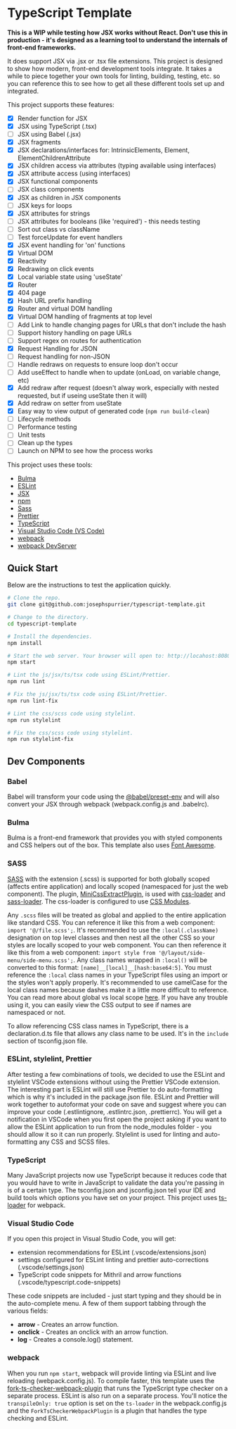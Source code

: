 # TypeScript Template

**This is a WIP while testing how JSX works without React. Don't use this in production - it's designed as a learning tool to understand the internals of front-end frameworks.**

It does support JSX via .jsx or .tsx file extensions. This project is designed to show how modern, front-end development tools integrate. It takes a while to piece together your own tools for linting, building, testing, etc. so you can reference this to see how to get all these different tools set up and integrated.

This project supports these features:

- [x] Render function for JSX
- [x] JSX using TypeScript (.tsx)
- [ ] JSX using Babel (.jsx)
- [x] JSX fragments
- [x] JSX declarations/interfaces for: IntrinsicElements, Element, ElementChildrenAttribute
- [x] JSX children access via attributes (typing available using interfaces)
- [x] JSX attribute access (using interfaces)
- [x] JSX functional components
- [ ] JSX class components
- [x] JSX as children in JSX components
- [ ] JSX keys for loops
- [x] JSX attributes for strings
- [ ] JSX attributes for booleans (like 'required') - this needs testing
- [ ] Sort out class vs className
- [ ] Test forceUpdate for event handlers
- [x] JSX event handling for 'on' functions
- [x] Virtual DOM
- [x] Reactivity
- [x] Redrawing on click events
- [x] Local variable state using 'useState'
- [x] Router
- [x] 404 page
- [x] Hash URL prefix handling
- [x] Router and virtual DOM handling
- [x] Virtual DOM handling of fragments at top level
- [ ] Add Link to handle changing pages for URLs that don't include the hash
- [ ] Support history handling on page URLs
- [ ] Support regex on routes for authentication
- [x] Request Handling for JSON
- [ ] Request handling for non-JSON
- [ ] Handle redraws on requests to ensure loop don't occur
- [ ] Add useEffect to handle when to update (onLoad, on variable change, etc)
- [x] Add redraw after request (doesn't alway work, especially with nested requested, but if useing useState then it will)
- [x] Add redraw on setter from useState
- [x] Easy way to view output of generated code (`npm run build-clean`)
- [ ] Lifecycle methods
- [ ] Performance testing
- [ ] Unit tests
- [ ] Clean up the types
- [ ] Launch on NPM to see how the process works

This project uses these tools:

- [Bulma](https://bulma.io/)
- [ESLint](https://eslint.org/)
- [JSX](https://www.typescriptlang.org/docs/handbook/jsx.html)
- [npm](https://www.npmjs.com/)
- [Sass](https://sass-lang.com/libsass)
- [Prettier](https://prettier.io/)
- [TypeScript](https://www.typescriptlang.org/)
- [Visual Studio Code (VS Code)](https://code.visualstudio.com/)
- [webpack](https://webpack.js.org/)
- [webpack DevServer](https://webpack.js.org/configuration/dev-server/)

## Quick Start

Below are the instructions to test the application quickly.

```bash
# Clone the repo.
git clone git@github.com:josephspurrier/typescript-template.git

# Change to the directory.
cd typescript-template

# Install the dependencies.
npm install

# Start the web server. Your browser will open to: http://locahost:8080.
npm start

# Lint the js/jsx/ts/tsx code using ESLint/Prettier.
npm run lint

# Fix the js/jsx/ts/tsx code using ESLint/Prettier.
npm run lint-fix

# Lint the css/scss code using stylelint.
npm run stylelint

# Fix the css/scss code using stylelint.
npm run stylelint-fix
```

## Dev Components

### Babel

Babel will transform your code using the [@babel/preset-env](https://babeljs.io/docs/en/babel-preset-env) and will also convert your JSX through webpack (webpack.config.js and .babelrc).

### Bulma

Bulma is a front-end framework that provides you with styled components and CSS helpers out of the box. This template also uses [Font Awesome](https://fontawesome.com/).

### SASS

[SASS](https://sass-lang.com/documentation/syntax) with the extension (.scss) is supported for both globally scoped (affects entire application) and locally scoped (namespaced for just the web component). The plugin, [MiniCssExtractPlugin](https://webpack.js.org/plugins/mini-css-extract-plugin/), is used with [css-loader](https://webpack.js.org/loaders/css-loader/) and [sass-loader](https://webpack.js.org/loaders/sass-loader/). The css-loader is configured to use [CSS Modules](https://github.com/css-modules/css-modules).

Any `.scss` files will be treated as global and applied to the entire application like standard CSS. You can reference it like this from a web component: `import '@/file.scss';`. It's recommended to use the `:local(.className)` designation on top level classes and then nest all the other CSS so your styles are locally scoped to your web component. You can then reference it like this from a web component: `import style from '@/layout/side-menu/side-menu.scss';`. Any class names wrapped in `:local()` will be converted to this format: `[name]__[local]__[hash:base64:5]`. You must reference the `:local` class names in your TypeScript files using an import or the styles won't apply properly. It's recommended to use camelCase for the local class names because dashes make it a little more difficult to reference. You can read more about global vs local scope [here](https://webpack.js.org/loaders/css-loader/#scope). If you have any trouble using it, you can easily view the CSS output to see if names are namespaced or not.

To allow referencing CSS class names in TypeScript, there is a declaration.d.ts file that allows any class name to be used. It's in the `include` section of tsconfig.json file.

### ESLint, stylelint, Prettier

After testing a few combinations of tools, we decided to use the ESLint and stylelint VSCode extensions without using the Prettier VSCode extension. The interesting part is ESLint will still use Prettier to do auto-formatting which is why it's included in the package.json file. ESLint and Prettier will work together to autoformat your code on save and suggest where you can improve your code (.estlintignore, .estlintrc.json, .prettierrc). You will get a notification in VSCode when you first open the project asking if you want to allow the ESLint application to run from the node_modules folder - you should allow it so it can run properly. Stylelint is used for linting and auto-formatting any CSS and SCSS files.

### TypeScript

Many JavaScript projects now use TypeScript because it reduces code that you would have to write in JavaScript to validate the data you're passing in is of a certain type. The tsconfig.json and jsconfig.json tell your IDE and build tools which options you have set on your project. This project uses [ts-loader](https://github.com/TypeStrong/ts-loader) for webpack.

### Visual Studio Code

If you open this project in Visual Studio Code, you will get:

- extension recommendations for ESLint (.vscode/extensions.json)
- settings configured for ESLint linting and prettier auto-corrections (.vscode/settings.json)
- TypeScript code snippets for Mithril and arrow functions (.vscode/typescript.code-snippets)

These code snippets are included - just start typing and they should be in the auto-complete menu. A few of them support tabbing through the various fields:

- **arrow** - Creates an arrow function.
- **onclick** - Creates an onclick with an arrow function.
- **log** - Creates a console.log() statement.

### webpack

When you run `npm start`, webpack will provide linting via ESLint and live reloading (webpack.config.js). To compile faster, this template uses the [fork-ts-checker-webpack-plugin](https://github.com/TypeStrong/fork-ts-checker-webpack-plugin) that runs the TypeScript type checker on a separate process. ESLint is also run on a separate process. You'll notice the `transpileOnly: true` option is set on the `ts-loader` in the webpack.config.js and the `ForkTsCheckerWebpackPlugin` is a plugin that handles the type checking and ESLint.